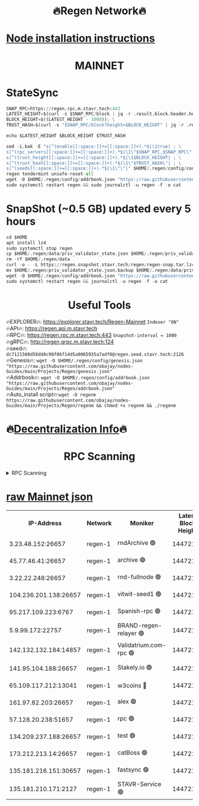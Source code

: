 <h1 align="center"> 🔥Regen Network🔥</h1>

[Node installation instructions](https://github.com/obajay/nodes-Guides/tree/main/Projects/Regen)
=
<h1 align="center"> MAINNET</h1>

# StateSync
```python
SNAP_RPC=https://regen.rpc.m.stavr.tech:443
LATEST_HEIGHT=$(curl -s $SNAP_RPC/block | jq -r .result.block.header.height); \
BLOCK_HEIGHT=$((LATEST_HEIGHT - 1000)); \
TRUST_HASH=$(curl -s "$SNAP_RPC/block?height=$BLOCK_HEIGHT" | jq -r .result.block_id.hash)

echo $LATEST_HEIGHT $BLOCK_HEIGHT $TRUST_HASH

sed -i.bak -E "s|^(enable[[:space:]]+=[[:space:]]+).*$|\1true| ; \
s|^(rpc_servers[[:space:]]+=[[:space:]]+).*$|\1\"$SNAP_RPC,$SNAP_RPC\"| ; \
s|^(trust_height[[:space:]]+=[[:space:]]+).*$|\1$BLOCK_HEIGHT| ; \
s|^(trust_hash[[:space:]]+=[[:space:]]+).*$|\1\"$TRUST_HASH\"| ; \
s|^(seeds[[:space:]]+=[[:space:]]+).*$|\1\"\"|" $HOME/.regen/config/config.toml
regen tendermint unsafe-reset-all
wget -O $HOME/.regen/config/addrbook.json "https://raw.githubusercontent.com/obajay/nodes-Guides/main/Projects/Regen/addrbook.json"
sudo systemctl restart regen && sudo journalctl -u regen -f -o cat
```
# SnapShot (~0.5 GB) updated every 5 hours
```python
cd $HOME
apt install lz4
sudo systemctl stop regen
cp $HOME/.regen/data/priv_validator_state.json $HOME/.regen/priv_validator_state.json.backup
rm -rf $HOME/.regen/data
curl -o - -L https://regen.snapshot.stavr.tech/regen/regen-snap.tar.lz4 | lz4 -c -d - | tar -x -C $HOME/.regen --strip-components 2
mv $HOME/.regen/priv_validator_state.json.backup $HOME/.regen/data/priv_validator_state.json
wget -O $HOME/.regen/config/addrbook.json "https://raw.githubusercontent.com/obajay/nodes-Guides/main/Projects/Regen/addrbook.json"
sudo systemctl restart regen && journalctl -u regen -f -o cat
```

 <h1 align="center"> Useful Tools</h1>

🔥EXPLORER🔥:     https://explorer.stavr.tech/Regen-Mainnet        `Indexer "ON"` \
🔥API🔥:          https://regen.api.m.stavr.tech \
🔥RPC🔥:          https://regen.rpc.m.stavr.tech:443              `Snapshot-interval = 1000` \
🔥gRPC🔥:         http://regen.grpc.m.stavr.tech:124 \
🔥seed🔥:      `dc7121500d58d40c98f06f14d5a9065935a7adf6@regen.seed.stavr.tech:2126` \
🔥Genesis🔥:   `wget -O $HOME/.regen/config/genesis.json "https://raw.githubusercontent.com/obajay/nodes-Guides/main/Projects/Regen/genesis.json"` \
🔥Addrbook🔥:  `wget -O $HOME/.regen/config/addrbook.json "https://raw.githubusercontent.com/obajay/nodes-Guides/main/Projects/Regen/addrbook.json"` \
🔥Auto_install script🔥:`wget -O regenm https://raw.githubusercontent.com/obajay/nodes-Guides/main/Projects/Regen/regenm && chmod +x regenm && ./regenm`

🔥[Decentralization Info](https://github.com/obajay/StateSync-snapshots/tree/main/Projects/Regen/Decentralization)🔥
=
<h1 align="center"> RPC Scanning</h1>

<details>
<summary>RPC Scanning</summary>

<h2 align="center"> We scan nodes in real time every 4 hours. And we provide the final result of RPC endpoints.
We cannot influence the operation of these nodes in any way. </h2>


```python
If Voting Power is higher than 0 --> then the Node is a validator of the network and may be subject to attack and be a potential threat to the chain.
```
```python
We marked such validators with a red symbol
```

</details>

[raw Mainnet json](https://rpc-check.regenm.stavr.tech/regenm/rpc-regenm-result.json)
=


<table><tr><th>IP-Address</th><th>Network</th><th>Moniker</th><th>Latest Block Height</th><th>Earliest Block Height</th><th>Catching Up</th><th>Tx Index</th><th>Voting Power</th><th>Scan Time</th></tr><tr><td>3.23.48.152:26657</td><td>regen-1</td><td>rndArchive 🟢</td><td>14472105</td><td>1</td><td>False</td><td>on</td><td>0</td><td>2024-01-30T12:20:31.690915892UTC</td></tr><tr><td>45.77.46.41:26657</td><td>regen-1</td><td>archive 🟢</td><td>14472106</td><td>1</td><td>False</td><td>on</td><td>0</td><td>2024-01-30T12:20:40.212130282UTC</td></tr><tr><td>3.22.22.248:26657</td><td>regen-1</td><td>rnd-fullnode 🟢</td><td>14472105</td><td>4134001</td><td>False</td><td>on</td><td>0</td><td>2024-01-30T12:20:28.938802449UTC</td></tr><tr><td>104.236.201.138:26657</td><td>regen-1</td><td>vitwit-seed1 🟢</td><td>14472100</td><td>8943001</td><td>False</td><td>on</td><td>0</td><td>2024-01-30T12:19:59.075444763UTC</td></tr><tr><td>95.217.109.223:6767</td><td>regen-1</td><td>Spanish-rpc 🟢</td><td>14472108</td><td>10068001</td><td>False</td><td>on</td><td>0</td><td>2024-01-30T12:20:49.188416011UTC</td></tr><tr><td>5.9.99.172:22757</td><td>regen-1</td><td>BRAND-regen-relayer 🟢</td><td>14472108</td><td>10782501</td><td>False</td><td>on</td><td>0</td><td>2024-01-30T12:20:49.784245361UTC</td></tr><tr><td>142.132.132.184:14857</td><td>regen-1</td><td>Validatrium.com-rpc 🟢</td><td>14472108</td><td>11175001</td><td>False</td><td>on</td><td>0</td><td>2024-01-30T12:20:49.453385810UTC</td></tr><tr><td>141.95.104.188:26657</td><td>regen-1</td><td>Stakely.io 🟢</td><td>14472103</td><td>13442501</td><td>False</td><td>on</td><td>0</td><td>2024-01-30T12:20:17.882869982UTC</td></tr><tr><td>65.109.117.212:13041</td><td>regen-1</td><td>w3coins 🔴</td><td>14472115</td><td>13472115</td><td>False</td><td>off</td><td>23904035311</td><td>2024-01-30T12:21:29.871300619UTC</td></tr><tr><td>161.97.82.203:26657</td><td>regen-1</td><td>alex 🟢</td><td>14472106</td><td>13992001</td><td>False</td><td>on</td><td>0</td><td>2024-01-30T12:20:37.080900434UTC</td></tr><tr><td>57.128.20.238:51657</td><td>regen-1</td><td>rpc 🟢</td><td>14472107</td><td>13992001</td><td>False</td><td>on</td><td>0</td><td>2024-01-30T12:20:42.574334145UTC</td></tr><tr><td>134.209.237.188:26657</td><td>regen-1</td><td>test 🟢</td><td>14472110</td><td>13992001</td><td>False</td><td>on</td><td>0</td><td>2024-01-30T12:20:58.418255518UTC</td></tr><tr><td>173.212.213.14:26657</td><td>regen-1</td><td>catBoss 🟢</td><td>14472105</td><td>14407401</td><td>False</td><td>on</td><td>0</td><td>2024-01-30T12:20:32.022691805UTC</td></tr><tr><td>135.181.216.151:30657</td><td>regen-1</td><td>fastsync 🟢</td><td>14472106</td><td>14457001</td><td>False</td><td>off</td><td>0</td><td>2024-01-30T12:20:36.711821616UTC</td></tr><tr><td>135.181.210.171:2127</td><td>regen-1</td><td>STAVR-Service 🟢</td><td>14472113</td><td>14470001</td><td>False</td><td>on</td><td>0</td><td>2024-01-30T12:21:17.248601559UTC</td></tr></table>